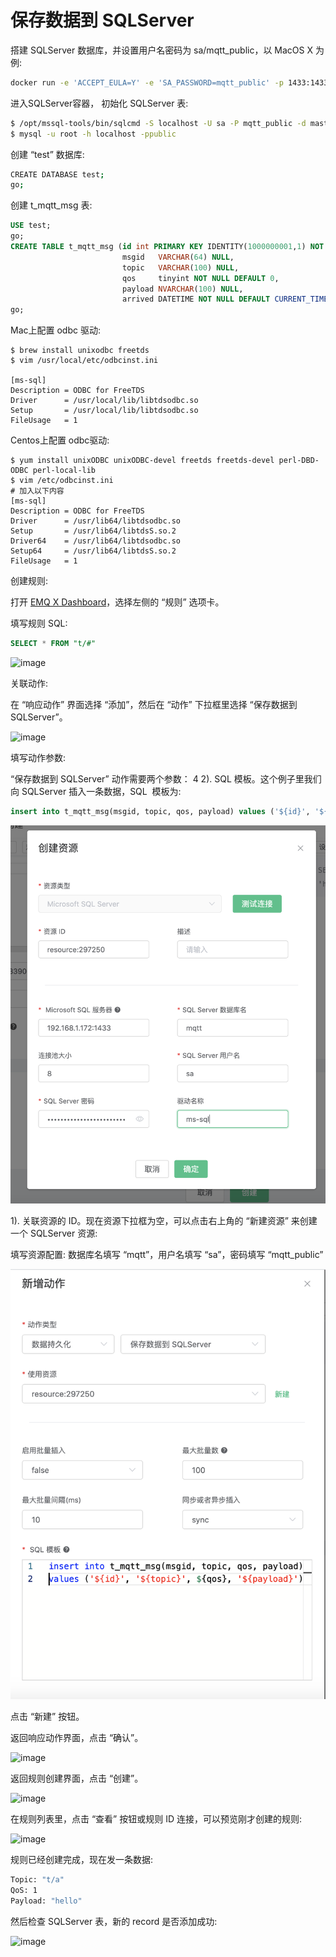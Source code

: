 # 保存数据到 SQLServer

搭建 SQLServer 数据库，并设置用户名密码为 sa/mqtt_public，以 MacOS X 为例:

```bash
docker run -e 'ACCEPT_EULA=Y' -e 'SA_PASSWORD=mqtt_public' -p 1433:1433 -d mcr.microsoft.com/mssql/server:2017-latest
```

进入SQLServer容器， 初始化 SQLServer 表:

```bash
$ /opt/mssql-tools/bin/sqlcmd -S localhost -U sa -P mqtt_public -d master
$ mysql -u root -h localhost -ppublic
```

创建 “test” 数据库:
```bash
CREATE DATABASE test;
go;
```
创建 t_mqtt_msg 表:

```sql
USE test;
go;
CREATE TABLE t_mqtt_msg (id int PRIMARY KEY IDENTITY(1000000001,1) NOT NULL,
                         msgid   VARCHAR(64) NULL,
                         topic   VARCHAR(100) NULL,
                         qos     tinyint NOT NULL DEFAULT 0,
                         payload NVARCHAR(100) NULL,
                         arrived DATETIME NOT NULL DEFAULT CURRENT_TIMESTAMP);
go;
```

Mac上配置 odbc 驱动:
```
$ brew install unixodbc freetds
$ vim /usr/local/etc/odbcinst.ini

[ms-sql]
Description = ODBC for FreeTDS
Driver      = /usr/local/lib/libtdsodbc.so
Setup       = /usr/local/lib/libtdsodbc.so
FileUsage   = 1
```

Centos上配置 odbc驱动:
```
$ yum install unixODBC unixODBC-devel freetds freetds-devel perl-DBD-ODBC perl-local-lib
$ vim /etc/odbcinst.ini
# 加入以下内容
[ms-sql]
Description = ODBC for FreeTDS
Driver      = /usr/lib64/libtdsodbc.so
Setup       = /usr/lib64/libtdsS.so.2
Driver64    = /usr/lib64/libtdsodbc.so
Setup64     = /usr/lib64/libtdsS.so.2
FileUsage   = 1
```

创建规则:

打开 [EMQ X Dashboard](http://127.0.0.1:18083/#/rules)，选择左侧的 “规则” 选项卡。

填写规则 SQL:

```sql
SELECT * FROM "t/#"
```

![image](./assets/rule-engine/sqlserver1.png)

关联动作:

在 “响应动作” 界面选择 “添加”，然后在 “动作” 下拉框里选择 “保存数据到 SQLServer”。

![image](./assets/rule-engine/sqlserver2.png)

填写动作参数:

“保存数据到 SQLServer” 动作需要两个参数：
4
2). SQL 模板。这个例子里我们向 SQLServer 插入一条数据，SQL
​    模板为:

```sql
insert into t_mqtt_msg(msgid, topic, qos, payload) values ('${id}', '${topic}', ${qos}, '${payload}')
```

![image](./assets/rule-engine/sqlserver4.png)

1). 关联资源的 ID。现在资源下拉框为空，可以点击右上角的 “新建资源” 来创建一个 SQLServer 资源:

填写资源配置:
数据库名填写 “mqtt”，用户名填写 “sa”，密码填写 “mqtt_public”

![image](./assets/rule-engine/sqlserver3.png)

点击 “新建” 按钮。

返回响应动作界面，点击 “确认”。

![image](./assets/rule-engine/sqlserver5.png)

返回规则创建界面，点击 “创建”。

![image](./assets/rule-engine/sqlserver6.png)

在规则列表里，点击 “查看” 按钮或规则 ID 连接，可以预览刚才创建的规则:

![image](./assets/rule-engine/sqlserver7.png)

规则已经创建完成，现在发一条数据:

```bash
Topic: "t/a"
QoS: 1
Payload: "hello"
```

然后检查 SQLServer 表，新的 record 是否添加成功:

![image](./assets/rule-engine/sqlserver8.png)
